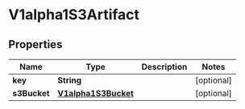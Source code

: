 

# V1alpha1S3Artifact

## Properties

Name | Type | Description | Notes
------------ | ------------- | ------------- | -------------
**key** | **String** |  |  [optional]
**s3Bucket** | [**V1alpha1S3Bucket**](V1alpha1S3Bucket.md) |  |  [optional]



